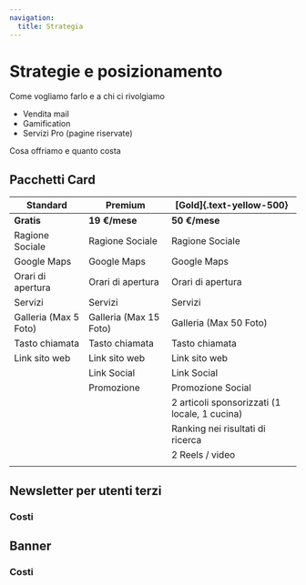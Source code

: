 ```yaml
---
navigation:
  title: Strategia
---
```


# **Strategie e posizionamento**

Come vogliamo farlo e a chi ci rivolgiamo

- Vendita mail
- Gamification
- Servizi Pro (pagine riservate)

Cosa offriamo e quanto costa

## Pacchetti Card


| Standard              | Premium                | [Gold]{.text-yellow-500}                                          |
| --------------------- | ---------------------- | --------------------------------------------- |
| **Gratis** | **19 €/mese** | **50 €/mese** |
| Ragione Sociale       | Ragione Sociale        | Ragione Sociale                               |
| Google Maps           | Google Maps            | Google Maps                                   |
| Orari di apertura     | Orari di apertura      | Orari di apertura                             |
| Servizi               | Servizi                | Servizi                                       |
| Galleria (Max 5 Foto) | Galleria (Max 15 Foto) | Galleria (Max 50 Foto)                        |
| Tasto chiamata        | Tasto chiamata         | Tasto chiamata                                |
| Link sito web         | Link sito web          | Link sito web                                 |
|                       | Link Social            | Link Social                                   |
|                       | Promozione             | Promozione Social                             |
|                       |                        | 2 articoli sponsorizzati (1 locale, 1 cucina) |
|                       |                        | Ranking nei risultati di ricerca              |
|                       |                        | 2 Reels / video                               |
|                       |                        |                                               |

## Newsletter per utenti terzi

### Costi

## Banner

### **Costi**
